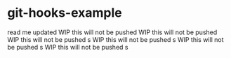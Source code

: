 # git-hooks-example
read me updated
WIP this will not be pushed
WIP this will not be pushed 
WIP this will not be pushed s
WIP this will not be pushed s
WIP this will not be pushed s
WIP this will not be pushed s
